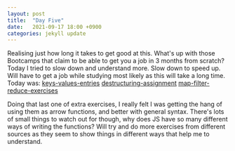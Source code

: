```yaml
---
layout: post
title:  "Day Five"
date:   2021-09-17 18:00 +0900
categories: jekyll update
---
```


Realising just how long it takes to get good at this. What's up with those Bootcamps that claim to be able to get you a job in 3 months from scratch? Today I tried to slow down and understand more. Slow down to speed up. Will have to get a job while studying most likely as this will take a long time. 
Today was: 
<a href="https://javascript.info/keys-values-entries">keys-values-entries</a>
<a href="https://javascript.info/destructuring-assignment">destructuring-assignment</a>
<a href="https://crocoder.dev/blog/map-filter-reduce-exercises/">map-filter-reduce-exercises</a>

Doing that last one of extra exercises, I really felt I was getting the hang of using them as arrow functions, and better with general syntax. There's lots of small things to watch out for though, why does JS have so many different ways of writing the functions? Will try and do more exercises from different sources as they seem to show things in different ways that help me to understand.